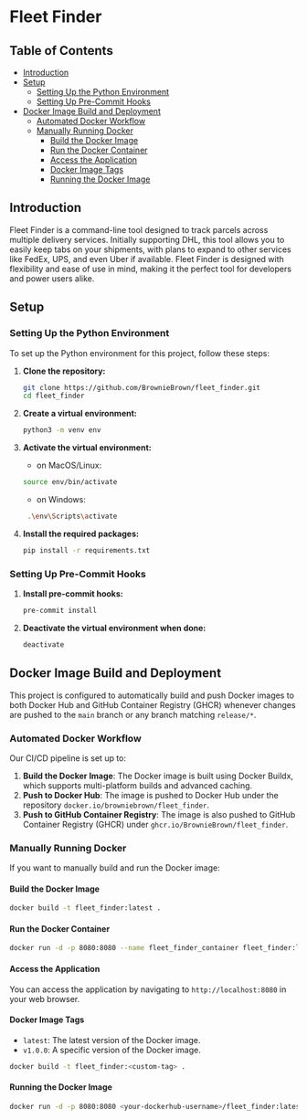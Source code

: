# Fleet Finder


## Table of Contents
- [Introduction](#introduction)
- [Setup](#setup)
  - [Setting Up the Python Environment](#setting-up-the-python-environment)
  - [Setting Up Pre-Commit Hooks](#setting-up-pre-commit-hooks)
- [Docker Image Build and Deployment](#docker-image-build-and-deployment)
  - [Automated Docker Workflow](#automated-docker-workflow)
  - [Manually Running Docker](#manually-running-docker)
    - [Build the Docker Image](#build-the-docker-image)
    - [Run the Docker Container](#run-the-docker-container)
    - [Access the Application](#access-the-application)
    - [Docker Image Tags](#docker-image-tags)
    - [Running the Docker Image](#running-the-docker-image)

## Introduction
Fleet Finder is a command-line tool designed to track parcels across multiple delivery services. Initially supporting DHL, this tool allows you to easily keep tabs on your shipments, with plans to expand to other services like FedEx, UPS, and even Uber if available. Fleet Finder is designed with flexibility and ease of use in mind, making it the perfect tool for developers and power users alike.

## Setup

### Setting Up the Python Environment

To set up the Python environment for this project, follow these steps:

1. **Clone the repository:**
   ```bash
   git clone https://github.com/BrownieBrown/fleet_finder.git
   cd fleet_finder
   ```

2. **Create a virtual environment:**
   ```bash
   python3 -m venv env

3. **Activate the virtual environment:**
    - on MacOS/Linux:
   ```bash
   source env/bin/activate
   ```
    - on Windows:
   ```bash
    .\env\Scripts\activate
    ```

4. **Install the required packages:**
   ```bash
   pip install -r requirements.txt
   ```

### Setting Up Pre-Commit Hooks

1. **Install pre-commit hooks:**
   ```bash
   pre-commit install
   ```

2. **Deactivate the virtual environment when done:**
   ```bash
   deactivate
   ```
## Docker Image Build and Deployment
This project is configured to automatically build and push Docker images to both Docker Hub and GitHub Container Registry (GHCR) whenever changes are pushed to the `main` branch or any branch matching `release/*`.

### Automated Docker Workflow

Our CI/CD pipeline is set up to:

1. **Build the Docker Image**: The Docker image is built using Docker Buildx, which supports multi-platform builds and advanced caching.
2. **Push to Docker Hub**: The image is pushed to Docker Hub under the repository `docker.io/browniebrown/fleet_finder`.
3. **Push to GitHub Container Registry**: The image is also pushed to GitHub Container Registry (GHCR) under `ghcr.io/BrownieBrown/fleet_finder`.

### Manually Running Docker

If you want to manually build and run the Docker image:

#### Build the Docker Image

```bash
docker build -t fleet_finder:latest .
```

#### Run the Docker Container

```bash
docker run -d -p 8080:8080 --name fleet_finder_container fleet_finder:latest
```

#### Access the Application
You can access the application by navigating to `http://localhost:8080` in your web browser.

#### Docker Image Tags
- `latest`: The latest version of the Docker image.
- `v1.0.0`: A specific version of the Docker image.

```bash
docker build -t fleet_finder:<custom-tag> .
```

#### Running the Docker Image

```bash
docker run -d -p 8080:8080 <your-dockerhub-username>/fleet_finder:latest
```
